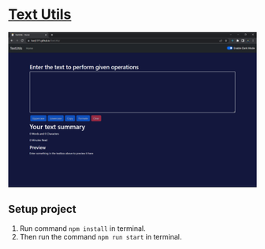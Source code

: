 # [Text Utils](https://kunj1311.github.io/TextUtils/)

![Preview](https://github.com/KUNJ1311/TextUtils/blob/main/public/Screenshot%20(12).png?raw=true)

## Setup project 

1. Run command `npm install` in terminal.
2. Then run the command `npm run start` in terminal.
